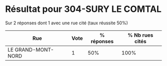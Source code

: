 # Résultat pour 304-SURY LE COMTAL

Sur 2 réponses dont 1 avec une rue cité (taux réussite 50%)

| Rue | Vote | % réponses | % Nb rues cités|
|-----|------|------------|----------------|
| LE GRAND-MONT-NORD | 1 | 50% | 100%|

